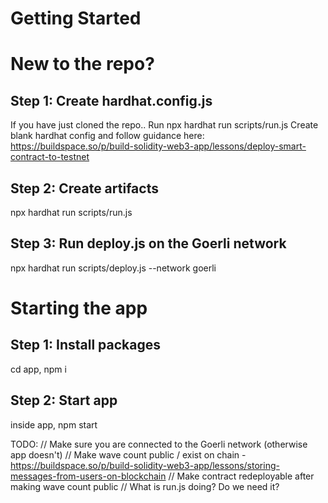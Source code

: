 # Getting Started

# New to the repo?

## Step 1: Create hardhat.config.js

If you have just cloned the repo..
Run npx hardhat run scripts/run.js
Create blank hardhat config and follow guidance here: https://buildspace.so/p/build-solidity-web3-app/lessons/deploy-smart-contract-to-testnet

## Step 2: Create artifacts

npx hardhat run scripts/run.js

## Step 3: Run deploy.js on the Goerli network

npx hardhat run scripts/deploy.js --network goerli

# Starting the app

## Step 1: Install packages

cd app, npm i

## Step 2: Start app

inside app, npm start

TODO:
// Make sure you are connected to the Goerli network (otherwise app doesn't)
// Make wave count public / exist on chain - https://buildspace.so/p/build-solidity-web3-app/lessons/storing-messages-from-users-on-blockchain
// Make contract redeployable after making wave count public
// What is run.js doing? Do we need it?
